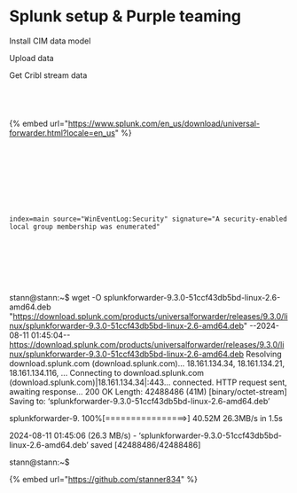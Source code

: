 # Splunk setup & Purple teaming

Install CIM data model

Upload data

Get Cribl stream data



<figure><img src="../.gitbook/assets/image (3) (1) (1) (1).png" alt=""><figcaption></figcaption></figure>

<figure><img src="../.gitbook/assets/image (40).png" alt=""><figcaption></figcaption></figure>

<figure><img src="../.gitbook/assets/image (41).png" alt=""><figcaption></figcaption></figure>

<figure><img src="../.gitbook/assets/image (42).png" alt=""><figcaption></figcaption></figure>

{% embed url="https://www.splunk.com/en_us/download/universal-forwarder.html?locale=en_us" %}

<figure><img src="../.gitbook/assets/image (43).png" alt=""><figcaption></figcaption></figure>

<figure><img src="../.gitbook/assets/image (44).png" alt=""><figcaption></figcaption></figure>



<figure><img src="../.gitbook/assets/image (45).png" alt=""><figcaption></figcaption></figure>

<figure><img src="../.gitbook/assets/image (46).png" alt=""><figcaption></figcaption></figure>

<figure><img src="../.gitbook/assets/image (47).png" alt=""><figcaption></figcaption></figure>

<figure><img src="../.gitbook/assets/image (48).png" alt=""><figcaption></figcaption></figure>

<figure><img src="../.gitbook/assets/image (50).png" alt=""><figcaption></figcaption></figure>

<figure><img src="../.gitbook/assets/image (49).png" alt=""><figcaption></figcaption></figure>

<figure><img src="../.gitbook/assets/image (51).png" alt=""><figcaption></figcaption></figure>

`index=main source="WinEventLog:Security" signature="A security-enabled local group membership was enumerated"`

<figure><img src="../.gitbook/assets/image (53).png" alt=""><figcaption></figcaption></figure>

<figure><img src="../.gitbook/assets/image (54).png" alt=""><figcaption></figcaption></figure>

<figure><img src="../.gitbook/assets/image (55).png" alt=""><figcaption></figcaption></figure>

<figure><img src="../.gitbook/assets/image (56).png" alt=""><figcaption></figcaption></figure>

<figure><img src="../.gitbook/assets/image (57).png" alt=""><figcaption></figcaption></figure>

<figure><img src="../.gitbook/assets/image (58).png" alt=""><figcaption></figcaption></figure>

<figure><img src="../.gitbook/assets/image (59).png" alt=""><figcaption></figcaption></figure>



stann@stann:\~$ wget -O splunkforwarder-9.3.0-51ccf43db5bd-linux-2.6-amd64.deb "https://download.splunk.com/products/universalforwarder/releases/9.3.0/linux/splunkforwarder-9.3.0-51ccf43db5bd-linux-2.6-amd64.deb" --2024-08-11 01:45:04-- https://download.splunk.com/products/universalforwarder/releases/9.3.0/linux/splunkforwarder-9.3.0-51ccf43db5bd-linux-2.6-amd64.deb Resolving download.splunk.com (download.splunk.com)... 18.161.134.34, 18.161.134.21, 18.161.134.116, ... Connecting to download.splunk.com (download.splunk.com)|18.161.134.34|:443... connected. HTTP request sent, awaiting response... 200 OK Length: 42488486 (41M) \[binary/octet-stream] Saving to: ‘splunkforwarder-9.3.0-51ccf43db5bd-linux-2.6-amd64.deb’

splunkforwarder-9. 100%\[================>] 40.52M 26.3MB/s in 1.5s

2024-08-11 01:45:06 (26.3 MB/s) - ‘splunkforwarder-9.3.0-51ccf43db5bd-linux-2.6-amd64.deb’ saved \[42488486/42488486]

stann@stann:\~$

{% embed url="https://github.com/stanner834" %}


